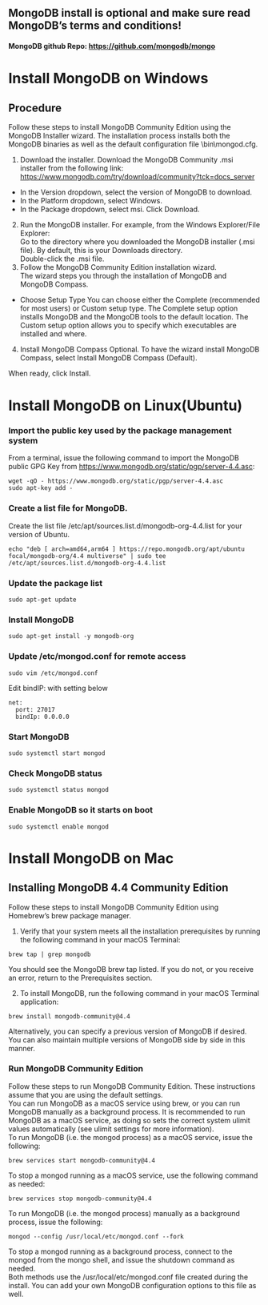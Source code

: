 ## MongoDB install is optional and make sure read MongoDB’s terms and conditions!
#### MongoDB github Repo: https://github.com/mongodb/mongo

# Install MongoDB on Windows
## Procedure
Follow these steps to install MongoDB Community Edition using the MongoDB Installer wizard. The installation process installs both the MongoDB binaries as well as the default configuration file <install directory>\bin\mongod.cfg.

1. Download the installer.
Download the MongoDB Community .msi installer from the following link:
https://www.mongodb.com/try/download/community?tck=docs_server
  - In the Version dropdown, select the version of MongoDB to download.
  - In the Platform dropdown, select Windows.
  - In the Package dropdown, select msi.
Click Download.
2. Run the MongoDB installer.
For example, from the Windows Explorer/File Explorer:  
Go to the directory where you downloaded the MongoDB installer (.msi file). By default, this is your Downloads directory.  
Double-click the .msi file.  
3. Follow the MongoDB Community Edition installation wizard.  
The wizard steps you through the installation of MongoDB and MongoDB Compass.
  - Choose Setup Type
    You can choose either the Complete (recommended for most users) or Custom setup type. The Complete setup option installs MongoDB and the MongoDB tools to the default location. The Custom setup option allows you to specify which executables are installed and where.

4. Install MongoDB Compass
  Optional. To have the wizard install MongoDB Compass, select Install MongoDB Compass (Default).

  When ready, click Install.

# Install MongoDB on Linux(Ubuntu)
### Import the public key used by the package management system
From a terminal, issue the following command to import the MongoDB public GPG Key from https://www.mongodb.org/static/pgp/server-4.4.asc:  
```
wget -qO - https://www.mongodb.org/static/pgp/server-4.4.asc  
sudo apt-key add -
```
### Create a list file for MongoDB.
Create the list file /etc/apt/sources.list.d/mongodb-org-4.4.list for your version of Ubuntu.
```
echo "deb [ arch=amd64,arm64 ] https://repo.mongodb.org/apt/ubuntu focal/mongodb-org/4.4 multiverse" | sudo tee /etc/apt/sources.list.d/mongodb-org-4.4.list
```

### Update the package list
```
sudo apt-get update  
```

### Install MongoDB
```
sudo apt-get install -y mongodb-org
```

### Update /etc/mongod.conf for remote access
```
sudo vim /etc/mongod.conf
```

Edit bindIP: with setting below

```
net:
  port: 27017
  bindIp: 0.0.0.0
```

### Start MongoDB
```
sudo systemctl start mongod
```

### Check MongoDB status
```
sudo systemctl status mongod
```

### Enable MongoDB so it starts on boot
```
sudo systemctl enable mongod
```

# Install MongoDB on Mac
## Installing MongoDB 4.4 Community Edition
  Follow these steps to install MongoDB Community Edition using Homebrew’s brew package manager.  
  1. Verify that your system meets all the installation prerequisites by running the following command in your macOS Terminal:
  ```
  brew tap | grep mongodb
  ```
  You should see the MongoDB brew tap listed. If you do not, or you receive an error, return to the Prerequisites section.

  2. To install MongoDB, run the following command in your macOS Terminal application:
  ```
  brew install mongodb-community@4.4
  ```
  Alternatively, you can specify a previous version of MongoDB if desired. You can also maintain multiple versions of MongoDB side by side in this manner.

### Run MongoDB Community Edition
  Follow these steps to run MongoDB Community Edition. These instructions assume that you are using the default settings.  
  You can run MongoDB as a macOS service using brew, or you can run MongoDB manually as a background process. It is recommended to run MongoDB as a macOS service, as doing so sets the correct system ulimit values automatically (see ulimit settings for more information).  
  To run MongoDB (i.e. the mongod process) as a macOS service, issue the following:
  ```
  brew services start mongodb-community@4.4
  ```
  To stop a mongod running as a macOS service, use the following command as needed:
  ```
  brew services stop mongodb-community@4.4
  ```
  To run MongoDB (i.e. the mongod process) manually as a background process, issue the following:
  ```
  mongod --config /usr/local/etc/mongod.conf --fork
  ```
  To stop a mongod running as a background process, connect to the mongod from the mongo shell, and issue the shutdown command as needed.  
  Both methods use the /usr/local/etc/mongod.conf file created during the install. You can add your own MongoDB configuration options to this file as well.  
